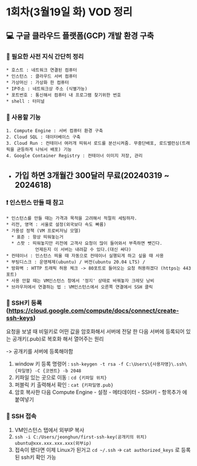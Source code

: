 # 1회차(3월19일 화) VOD 정리

## :computer: 구글 클라우드 플랫폼(GCP) 개발 환경 구축

  ### :page_with_curl: 필요한 사전 지식 간단히 정리  
    * 호스트 : 네트워크 연결된 컴퓨터
    * 인스턴스 : 클라우드 서버 컴퓨터
    * 가상머신 : 가상화 한 컴퓨터
    * IP주소 : 네트워크상 주소 (식별가능)
    * 포트번호 : 통신해서 컴퓨터 내 프로그램 찾기위한 번호
    * shell : 터미널
    
  ### :wrench: 사용할 기능
    1. Compute Engine : 서버 컴퓨터 환경 구축
    2. Cloud SQL : 데이터베이스 구축
    3. Cloud Run : 컨테이너 여러개 띄워서 로드를 분산시켜줌. 무중단배포, 로드밸런싱(트래픽을 균등하게 나눠서 배포) 기능
    4. Google Container Registry : 컨테이너 이미지 저장, 관리
    
  * ## **가입 하면 3개월간 300달러 무료(20240319 ~ 2024618)**
  
  ### :exclamation: 인스턴스 만들 때 참고
    * 인스턴스를 만들 때는 가격과 목적을 고려해서 적절히 세팅하자.
    * 리전, 영역 : 서울로 설정(외국보다 속도 빠름)
    * 가용성 정책 (VM 프로비저닝 모델)
      * 표준 : 항상 띄워놓는거
      * 스팟 : 띄워놓지만 리전에 고객사 요청이 많이 들어와서 부족하면 뺏긴다.
               언제든지 이 서버는 내려갈 수 있다.(대신 싸다)
    * 컨테이너 : 인스턴스 띄울 때 자동으로 컨테이너 실행되게 하고 싶을 때 사용
    * 부팅디스크 : 운영체제(ubuntu) / 버전(ubuntu 20.04 LTS) /   
    * 방화벽 : HTTP 트래픽 허용 체크 -> 80포트로 들어오는 요청 허용하겠다 (https는 443포트)
    * 사용 안할 때는 VM인스턴스 창에서 '정지' 상태로 바꿔놓자 크레딧 낭비
    * 브라우저에서 연결하는 법 : VM인스턴스에서 오른쪽 연결에서 SSH 클릭
    
  ### :pushpin: SSH키 등록 (<https://cloud.google.com/compute/docs/connect/create-ssh-keys>)
  요청을 보낼 때 비밀키로 어떤 값을 암호화해서 서버에 전달 한 다음 서버에 등록되어 있는 공개키(.pub)로 복호화 해서 열어주는 원리
    
  -> 공개키를 서버에 등록해야함
  
  1. window 키 등록 명령어 : `ssh-keygen -t rsa -f C:\Users\{사용자명}\.ssh\{파일명} -C {코멘트} -b 2048`
  2. 키파일 있는 곳으로 이동 : `cd {키파일 위치}`
  3. 퍼블릭 키 출력해서 확인 : `cat {키파일명.pub}`
  4. 암호 복사한 다음 Compute Engine - 설정 - 메타데이터 - SSH키 - 항목추가 에 붙여넣기
    
  ### :pushpin: SSH 접속
  1. VM인스턴스 탭에서 외부IP 복사
  2. `ssh -i C:/Users/jeonghun/first-ssh-key(공개키의 위치) ubuntu@xxx.xxx.xxx.xxx(외부ip)`
  3. 접속이 됐다면 이제 Linux가 된거고 `cd ~/.ssh` -> `cat authorized_keys` 로 등록된 ssh키 확인 가능
